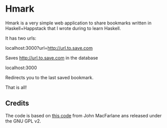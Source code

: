 Hmark
==========================

Hmark is a very simple web application to share bookmarks written in Haskell+Happstack that I wrote during to learn Haskell.

It has two urls:

  localhost:3000?url=http://url.to.save.com 

Saves http://url.to.save.com  in the database

  localhost:3000

Redirects you to the last saved bookmark.

That is all!

Credits
------------

The code is based on [this code](http://gitit.johnmacfarlane.net/paste.lhs) from John MacFarlane ans released under the GNU GPL v2.

